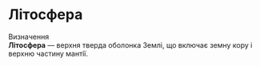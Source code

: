 # Літосфера

<div class="eoz-wrap">
<span class="eoz">Визначення</span>
<div class="eoz-text">
<b>Лiтосфера</b> — верхня тверда оболонка Землi, що включає земну кору i верхню частину мантiї.
</div>
</div>